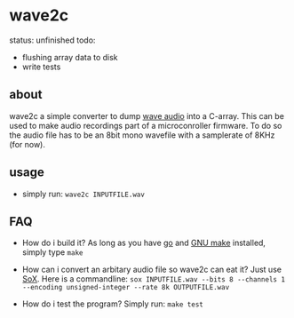 wave2c
======

status: unfinished
todo:
* flushing array data to disk
* write tests

about
-----
wave2c a simple converter to dump [wave audio](http://en.wikipedia.org/wiki/WAV) into a C-array. This can be used to make audio recordings part of a
microconroller firmware. To do so the audio file has to be an 8bit mono
wavefile with a samplerate of 8KHz (for now).


usage
-----
* simply run: ```wave2c INPUTFILE.wav```

FAQ
---
* How do i build it?
  As long as you have [go](http://golang.org/) and [GNU make](http://www.gnu.org/software/make/) installed, simply type ```make```

* How can i convert an arbitary audio file so wave2c can eat it?
  Just use [SoX](http://sox.sourceforge.net/). Here is a commandline: ```sox INPUTFILE.wav --bits 8 --channels 1 --encoding unsigned-integer --rate 8k OUTPUTFILE.wav```

* How do i test the program?
  Simply run: ```make test```
